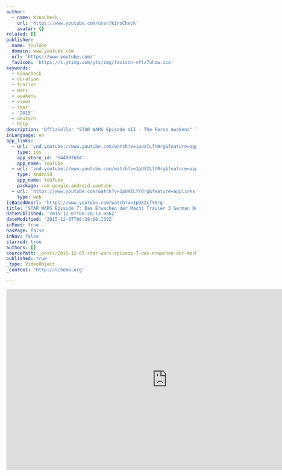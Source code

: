 ```yaml
---
author:
  - name: KinoCheck
    url: 'https://www.youtube.com/user/KinoCheck'
    avatar: {}
related: []
publisher:
  name: YouTube
  domain: www.youtube.com
  url: 'https://www.youtube.com/'
  favicon: 'https://s.ytimg.com/yts/img/favicon-vflz7uhzw.ico'
keywords:
  - kinocheck
  - duration
  - trailer
  - wars
  - awakens
  - views
  - star
  - '2015'
  - deutsch
  - http
description: 'Offizieller "STAR WARS Episode VII - The Force Awakens" Trailer Deutsch German 2015 | Abonnieren ➤ http://abo.yt/kc | (OT: Star Wars: Episode VII - The Force Awakens) Movie Trailer | Kinostart: 17 Dez 2015 | Mehr http://KinoCheck.de Erster Teil der von Walt Disney angekündigten dritten "Star Wars"-Trilogie, die im Jahr 2015 ihren Anfang nehmen soll.'
inLanguage: en
app_links:
  - url: 'vnd.youtube://www.youtube.com/watch?v=1pUXILfY0rg&feature=applinks'
    type: ios
    app_store_id: '544007664'
    app_name: YouTube
  - url: 'vnd.youtube://www.youtube.com/watch?v=1pUXILfY0rg&feature=applinks'
    type: android
    app_name: YouTube
    package: com.google.android.youtube
  - url: 'https://www.youtube.com/watch?v=1pUXILfY0rg&feature=applinks'
    type: web
isBasedOnUrl: 'https://www.youtube.com/watch?v=1pUXILfY0rg'
title: 'STAR WARS Episode 7: Das Erwachen der Macht Trailer 3 German Deutsch (2015)'
datePublished: '2015-12-07T08:28:13.056Z'
dateModified: '2015-12-07T08:28:00.139Z'
inFeed: true
hasPage: false
inNav: false
starred: true
authors: []
sourcePath: _posts/2015-12-07-star-wars-episode-7-das-erwachen-der-macht-trailer-3-german.md
published: true
_type: VideoObject
_context: 'http://schema.org'

---
```

<iframe src="https://cdn.embedly.com/widgets/media.html?src=https%3A%2F%2Fwww.youtube.com%2Fembed%2F1pUXILfY0rg%3Ffeature%3Doembed&amp;url=https%3A%2F%2Fwww.youtube.com%2Fwatch%3Fv%3D1pUXILfY0rg&amp;image=https%3A%2F%2Fi.ytimg.com%2Fvi%2F1pUXILfY0rg%2Fhqdefault.jpg&amp;key=b7d04c9b404c499eba89ee7072e1c4f7&amp;type=text%2Fhtml&amp;schema=youtube" width="854" height="480" scrolling="no" frameborder="0" allowfullscreen="allowfullscreen" style=""></iframe>